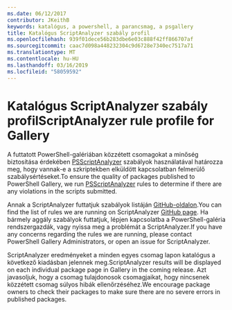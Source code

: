 ```yaml
---
ms.date: 06/12/2017
contributor: JKeithB
keywords: katalógus, a powershell, a parancsmag, a psgallery
title: Katalógus ScriptAnalyzer szabály profil
ms.openlocfilehash: 939f01dece56b283dbe6e03c888f42ff866707af
ms.sourcegitcommit: caac7d098a448232304c9d6728e7340ec7517a71
ms.translationtype: MT
ms.contentlocale: hu-HU
ms.lasthandoff: 03/16/2019
ms.locfileid: "58059592"
---
```

# <a name="scriptanalyzer-rule-profile-for-gallery"></a><span data-ttu-id="dcfcc-103">Katalógus ScriptAnalyzer szabály profil</span><span class="sxs-lookup"><span data-stu-id="dcfcc-103">ScriptAnalyzer rule profile for Gallery</span></span>

<span data-ttu-id="dcfcc-104">A futtatott PowerShell-galériában közzétett csomagokat a minőség biztosítása érdekében [PSScriptAnalyzer](https://github.com/PowerShell/PSScriptAnalyzer) szabályok használatával határozza meg, hogy vannak-e a szkriptekben elküldött kapcsolatban felmerülő szabálysértéseket.</span><span class="sxs-lookup"><span data-stu-id="dcfcc-104">To ensure the quality of packages published to PowerShell Gallery, we run [PSScriptAnalyzer](https://github.com/PowerShell/PSScriptAnalyzer) rules to determine if there are any violations in the scripts submitted.</span></span>

<span data-ttu-id="dcfcc-105">Annak a ScriptAnalyzer futtatjuk szabályok listáján [GitHub-oldalon](https://github.com/PowerShell/PSScriptAnalyzer/blob/development/Engine/Settings/PSGallery.psd1).</span><span class="sxs-lookup"><span data-stu-id="dcfcc-105">You can find the list of rules we are running on ScriptAnalyzer [GitHub page](https://github.com/PowerShell/PSScriptAnalyzer/blob/development/Engine/Settings/PSGallery.psd1).</span></span>
<span data-ttu-id="dcfcc-106">Ha bármely aggály szabályok futtatjuk, lépjen kapcsolatba a PowerShell-galéria rendszergazdák, vagy nyissa meg a problémát a ScriptAnalyzer.</span><span class="sxs-lookup"><span data-stu-id="dcfcc-106">If you have any concerns regarding the rules we are running, please contact PowerShell Gallery Administrators, or open an issue for ScriptAnalyzer.</span></span>

<span data-ttu-id="dcfcc-107">ScriptAnalyzer eredményeket a minden egyes csomag lapon katalógus a következő kiadásban jelennek meg.</span><span class="sxs-lookup"><span data-stu-id="dcfcc-107">ScriptAnalyzer results will be displayed on each individual package page in Gallery in the coming release.</span></span> <span data-ttu-id="dcfcc-108">Azt javasoljuk, hogy a csomag tulajdonosok csomagjaikat, hogy nincsenek közzétett csomag súlyos hibák ellenőrzéséhez.</span><span class="sxs-lookup"><span data-stu-id="dcfcc-108">We encourage package owners to check their packages to make sure there are no severe errors in published packages.</span></span>
